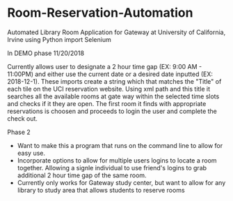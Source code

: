 # Room-Reservation-Automation
Automated Library Room Application for Gateway at University of California, Irvine using Python import Selenium

In DEMO phase 11/20/2018

Currently allows user to designate a 2 hour time gap (EX: 9:00 AM - 11:00PM) and either use the current date or a desired date inputted (EX: 2018-12-1). These imports create a string which that matches the "Title" of each tile on the UCI reservation website. Using xml path and this title it searches all the available rooms at gate way within the selected time slots and checks if it they are open. The first room it finds with appropriate reservations is choosen and proceeds to login the user and complete the check out. 

Phase 2
- Want to make this a program that runs on the command line to allow for easy use. 
- Incorporate options to allow for multiple users logins to locate a room together. Allowing a signle individual to use friend's logins to grab additional 2 hour time gap of the same room. 
- Currently only works for Gateway study center, but want to allow for any library to study area that allows students to reserve rooms
